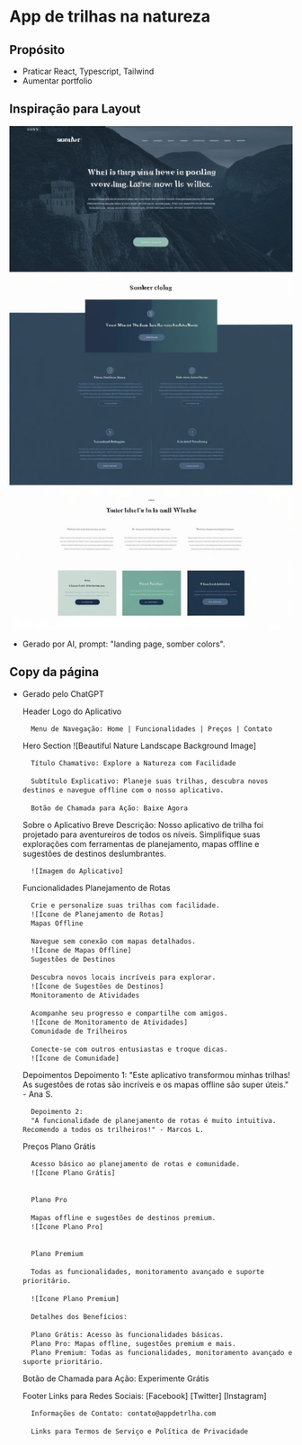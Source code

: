 # App de trilhas na natureza

## Propósito

* Praticar React, Typescript, Tailwind
* Aumentar portfolio

## Inspiração para Layout

![alt text](landing-page-somber-colors-720318940.png)

* Gerado por AI, prompt: "landing page, somber colors".

## Copy da página

* Gerado pelo ChatGPT

    Header
        Logo do Aplicativo

        Menu de Navegação: Home | Funcionalidades | Preços | Contato

    Hero Section
        ![Beautiful Nature Landscape Background Image]

        Título Chamativo: Explore a Natureza com Facilidade

        Subtítulo Explicativo: Planeje suas trilhas, descubra novos destinos e navegue offline com o nosso aplicativo.

        Botão de Chamada para Ação: Baixe Agora

    Sobre o Aplicativo
        Breve Descrição: Nosso aplicativo de trilha foi projetado para aventureiros de todos os níveis. Simplifique suas explorações com ferramentas de planejamento, mapas offline e sugestões de destinos deslumbrantes.

        ![Imagem do Aplicativo]

    Funcionalidades
        Planejamento de Rotas

        Crie e personalize suas trilhas com facilidade.
        ![Ícone de Planejamento de Rotas]
        Mapas Offline

        Navegue sem conexão com mapas detalhados.
        ![Ícone de Mapas Offline]
        Sugestões de Destinos

        Descubra novos locais incríveis para explorar.
        ![Ícone de Sugestões de Destinos]
        Monitoramento de Atividades

        Acompanhe seu progresso e compartilhe com amigos.
        ![Ícone de Monitoramento de Atividades]
        Comunidade de Trilheiros

        Conecte-se com outros entusiastas e troque dicas.
        ![Ícone de Comunidade]

    Depoimentos
        Depoimento 1:
        "Este aplicativo transformou minhas trilhas! As sugestões de rotas são incríveis e os mapas offline são super úteis." - Ana S.

        Depoimento 2:
        "A funcionalidade de planejamento de rotas é muito intuitiva. Recomendo a todos os trilheiros!" - Marcos L.

    Preços
        Plano Grátis

        Acesso básico ao planejamento de rotas e comunidade.
        ![Ícone Plano Grátis]


        Plano Pro

        Mapas offline e sugestões de destinos premium.
        ![Ícone Plano Pro]


        Plano Premium

        Todas as funcionalidades, monitoramento avançado e suporte prioritário.

        ![Ícone Plano Premium]

        Detalhes dos Benefícios:

        Plano Grátis: Acesso às funcionalidades básicas.
        Plano Pro: Mapas offline, sugestões premium e mais.
        Plano Premium: Todas as funcionalidades, monitoramento avançado e suporte prioritário.

    Botão de Chamada para Ação: Experimente Grátis

    Footer
        Links para Redes Sociais: [Facebook] [Twitter] [Instagram]

        Informações de Contato: contato@appdetrlha.com

        Links para Termos de Serviço e Política de Privacidade